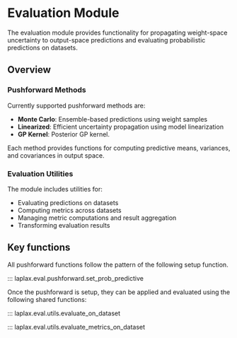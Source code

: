# Evaluation Module

The evaluation module provides functionality for propagating weight-space uncertainty to output-space predictions and evaluating probabilistic predictions on datasets.

## Overview

### Pushforward Methods
Currently supported pushforward methods are:

- **Monte Carlo**: Ensemble-based predictions using weight samples
- **Linearized**: Efficient uncertainty propagation using model linearization
- **GP Kernel**: Posterior GP kernel.

Each method provides functions for computing predictive means, variances, and covariances in output space.

### Evaluation Utilities
The module includes utilities for:

- Evaluating predictions on datasets
- Computing metrics across datasets
- Managing metric computations and result aggregation
- Transforming evaluation results

## Key functions

All pushforward functions follow the pattern of the following setup function.

::: laplax.eval.pushforward.set_prob_predictive

Once the pushforward is setup, they can be applied and evaluated using the following shared functions:

::: laplax.eval.utils.evaluate_on_dataset

::: laplax.eval.utils.evaluate_metrics_on_dataset

